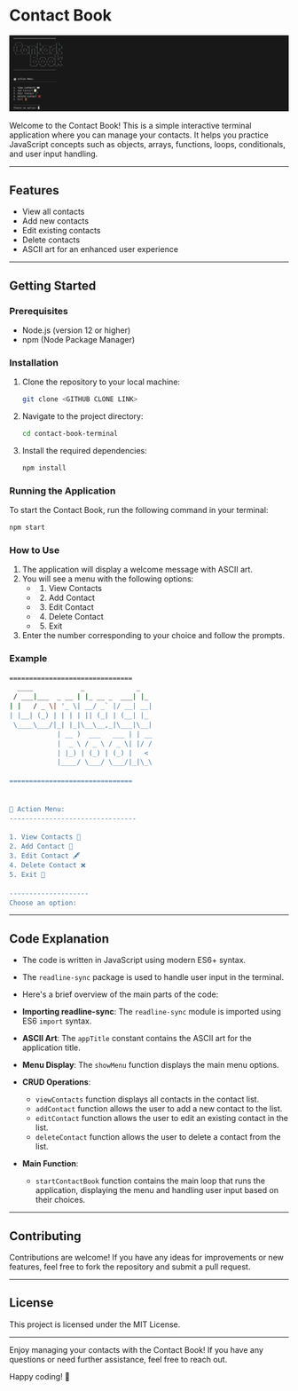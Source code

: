 # Contact Book

![Contact Book Screenshot](contact-book.png)

Welcome to the Contact Book!
This is a simple interactive terminal application where you can manage your contacts.
It helps you practice JavaScript concepts such as objects, arrays, functions, loops, conditionals, and user input handling.

---

## Features

- View all contacts
- Add new contacts
- Edit existing contacts
- Delete contacts
- ASCII art for an enhanced user experience

---

## Getting Started

### Prerequisites

- Node.js (version 12 or higher)
- npm (Node Package Manager)

### Installation

1. Clone the repository to your local machine:

   ```sh
   git clone <GITHUB CLONE LINK>
   ```

2. Navigate to the project directory:

   ```bash
   cd contact-book-terminal
   ```

3. Install the required dependencies:

   ```bash
   npm install
   ```

### Running the Application

To start the Contact Book, run the following command in your terminal:

```bash
npm start
```

### How to Use

1. The application will display a welcome message with ASCII art.
2. You will see a menu with the following options:
   - 1. View Contacts
   - 2. Add Contact
   - 3. Edit Contact
   - 4. Delete Contact
   - 5. Exit
3. Enter the number corresponding to your choice and follow the prompts.

### Example

```bash
===============================
  ____            _             _
 / ___|___  _ __ | |_ __ _  ___| |_
| |   / _ \| '_ \| __/ _` |/ __| __|
| |__| (_) | | | | || (_| | (__| |_
 \____\___/|_| |_|\__\__,_|\___|\__|
            | __ )  ___   ___ | | __
            |  _ \ / _ \ / _ \| |/ /
            | |_) | (_) | (_) |   <
            |____/ \___/ \___/|_|\_\

===============================


🤖 Action Menu:
--------------------------------

1. View Contacts 👀
2. Add Contact 📝
3. Edit Contact 🖋️
4. Delete Contact ❌
5. Exit 🚪

--------------------
Choose an option:
```

---

## Code Explanation

- The code is written in JavaScript using modern ES6+ syntax.
- The `readline-sync` package is used to handle user input in the terminal.
- Here's a brief overview of the main parts of the code:

- **Importing readline-sync**: The `readline-sync` module is imported using ES6 `import` syntax.
- **ASCII Art**: The `appTitle` constant contains the ASCII art for the application title.
- **Menu Display**: The `showMenu` function displays the main menu options.
- **CRUD Operations**:
  - `viewContacts` function displays all contacts in the contact list.
  - `addContact` function allows the user to add a new contact to the list.
  - `editContact` function allows the user to edit an existing contact in the list.
  - `deleteContact` function allows the user to delete a contact from the list.
- **Main Function**:
  - `startContactBook` function contains the main loop that runs the application, displaying the menu and handling user input based on their choices.

---

## Contributing

Contributions are welcome!
If you have any ideas for improvements or new features, feel free to fork the repository and submit a pull request.

---

## License

This project is licensed under the MIT License.

---

Enjoy managing your contacts with the Contact Book!
If you have any questions or need further assistance, feel free to reach out.

Happy coding! 🚀
